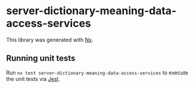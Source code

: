 # server-dictionary-meaning-data-access-services

This library was generated with [Nx](https://nx.dev).

## Running unit tests

Run `nx test server-dictionary-meaning-data-access-services` to execute the unit tests via [Jest](https://jestjs.io).
